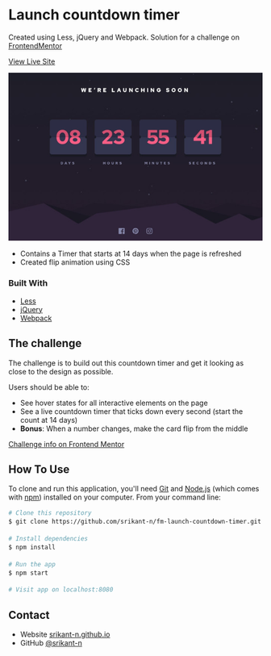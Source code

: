 # Launch countdown timer

Created using Less, jQuery and Webpack.
Solution for a challenge on [FrontendMentor](https://www.frontendmentor.io/)

[View Live Site](https://srikant-n.github.io/fm-launch-countdown-timer/dist)

![screenshot](screenshot.jpg)

- Contains a Timer that starts at 14 days when the page is refreshed
- Created flip animation using CSS


### Built With

- [Less](http://lesscss.org/)
- [jQuery](https://jquery.com/)
- [Webpack](https://webpack.js.org/)

## The challenge

The challenge is to build out this countdown timer and get it looking as close to the design as possible.

Users should be able to:

- See hover states for all interactive elements on the page
- See a live countdown timer that ticks down every second (start the count at 14 days)
- **Bonus**: When a number changes, make the card flip from the middle

[Challenge info on Frontend Mentor](https://www.frontendmentor.io/challenges/launch-countdown-timer-N0XkGfyz-)


## How To Use

To clone and run this application, you'll need [Git](https://git-scm.com) and [Node.js](https://nodejs.org/en/download/) (which comes with [npm](http://npmjs.com)) installed on your computer. From your command line:

```bash
# Clone this repository
$ git clone https://github.com/srikant-n/fm-launch-countdown-timer.git

# Install dependencies
$ npm install

# Run the app
$ npm start

# Visit app on localhost:8080
```

## Contact

- Website [srikant-n.github.io](https://srikant-n.github.io/)
- GitHub [@srikant-n](https://github.com/srikant-n)
